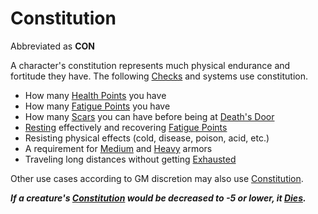 # Constitution

Abbreviated as **CON**

A character's constitution represents much physical endurance and fortitude they have. The following [Checks](../../Game%20Procedures/Core%20Procedures/Check.md) and systems use constitution.

- How many [Health Points](../Derived%20Statistics/Health%20Points.md) you have
- How many [Fatigue Points](../Derived%20Statistics/Fatigue%20Points.md) you have
- How many [Scars](../Derived%20Statistics/Scars.md) you can have before being at [Death's Door](../../Game%20Procedures/Conditions/Death's%20Door.md)
- [Resting](../../Game%20Procedures/Exploration/Resting.md) effectively and recovering [Fatigue Points](../Derived%20Statistics/Fatigue%20Points.md)
- Resisting physical effects (cold, disease, poison, acid, etc.)
- A requirement for [Medium](../../Items%20and%20Gear/Armor/Armor%20Properties/Medium%20Armor%20Property.md) and [Heavy](../../Items%20and%20Gear/Armor/Armor%20Properties/Heavy%20Armor%20Property.md) armors
- Traveling long distances without getting [Exhausted](../../Game%20Procedures/Conditions/Exhausted.md)

Other use cases according to GM discretion may also use [Constitution](Constitution.md).

***If a creature's [Constitution](Constitution.md) would be decreased to -5 or lower, it [Dies](../../Game%20Procedures/Conditions/Dying.md#Dead).***
